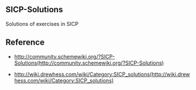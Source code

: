 ## SICP-Solutions
Solutions of exercises in SICP

## Reference
*  http://community.schemewiki.org/?SICP-Solutions(http://community.schemewiki.org/?SICP-Solutions)      
    
*  http://wiki.drewhess.com/wiki/Category:SICP_solutions(http://wiki.drewhess.com/wiki/Category:SICP_solutions)    
    
    
